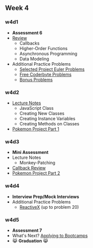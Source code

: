 ## Week 4

### w4d1
+ **Assessment 6**
+ [Review][w4d1-lecture-notes]
  + Callbacks
  + Higher-Order Functions
  + Asynchronous Programming
  + Data Modeling
+ Additional Practice Problems
  + [Selected Project Euler Problems](./other/project_euler.md)
  + [Free Coderbyte Problems](https://coderbyte.com/challenges/)
  + [Bonus Problems](./other/bonus_problems)

[w4d1-assessment]:./d1/assessment
[w4d1-lecture-notes]:./d1/lecture_notes.md

### w4d2
+ [Lecture Notes][w4d2-lecture-notes]
  + JavaScript Class
  + Creating New Classes
  + Creating Instance Variables
  + Creating Methods on Classes
+ [Pokemon Project Part 1][pokemon_1]

[w4d2-lecture-notes]:./d2/lecture-notes.md

### w4d3
+ **Mini Assessment**
+ Lecture Notes
  + Monkey-Patching
+ [Callback Review](./../w3/d3/lecture_notes.md)
+ [Pokemon Project Part 2][pokemon_2]

### w4d4
+ **Interview Prep/Mock Interviews**
+ Additional Practice Problems
  + [ReactiveX](http://reactivex.io/learnrx/) (up to problem 20)

[pokemon_1]:./pokemon/pokemon.md
[pokemon_2]:./pokemon/battle.md
[interview_prompts]:./d4/interview_prompts.js

### w4d5
+ **Assessment 7**
+ What's Next? [Applying to Bootcamps](./other/whats_next.md)
+ :joy_cat: **Graduation** :joy_cat:
